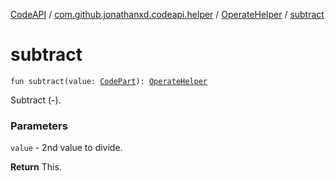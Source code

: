 [CodeAPI](../../index.md) / [com.github.jonathanxd.codeapi.helper](../index.md) / [OperateHelper](index.md) / [subtract](.)

# subtract

`fun subtract(value: `[`CodePart`](../../com.github.jonathanxd.codeapi/-code-part/index.md)`): `[`OperateHelper`](index.md)

Subtract (-).

### Parameters

`value` - 2nd value to divide.

**Return**
This.

